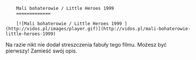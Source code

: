 
        Mali bohaterowie / Little Heroes 1999 
        =============
        
        [![Mali bohaterowie / Little Heroes 1999 ](http://vidos.pl/images/player.gif)](http://vidos.pl/mali-bohaterowie-little-heroes-1999)
        
        
 Na razie nikt nie dodał streszczenia fabuły tego filmu. Możesz być pierwszy! Zamieść swój opis.
    